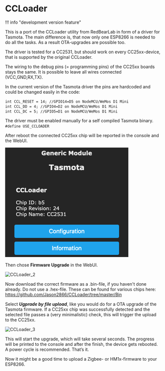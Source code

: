 # CCLoader
!!! info "development version feature"  

This is a port of the CCLoader utility from RedBearLab in form of a driver for Tasmota. The main difference is, that now only one ESP8266 is needed to do all the tasks. As a result OTA-upgrades are possible too.  
  
The driver is tested for a CC2531, but should work on every CC25xx-device, that is supported by the original CCLoader.  

The wiring to the debug pins (= programming pins) of the CC25xx boards stays the same. It is possible to leave all wires connected (VCC,GND,RX,TX).  
  
In the current version of the Tasmota driver the pins are hardcoded and could be changed easily in the code:  
  
```
int CCL_RESET = 14; //GPIO14=D5 on NodeMCU/WeMos D1 Mini  
int CCL_DD = 4; //GPIO4=D2 on NodeMCU/WeMos D1 Mini  
int CCL_DC = 5; //GPIO5=D1 on NodeMCU/WeMos D1 Mini  
```
  
The driver must be enabled manually for a self compiled Tasmota binary.  
`#define USE_CCLOADER`  
  
  
After reboot the connected CC25xx chip will be reported in the console and the WebUI.  
  
![CCLoader_1](./_media/ccloader.png)

Then chose **Firmware Upgrade** in the WebUI.  
  
![CCLoader_2](https://user-images.githubusercontent.com/5904370/68962045-fbaaf380-07d3-11ea-9736-a44c13ef7653.png)
  
Now download the correct firmware as a .bin-file, if you haven't done already. Do not use a .hex-file. These can be found for various chips here:  
https://github.com/Jason2866/CCLoader/tree/master/Bin 

Select **_Ugprade by file upload_**, like you would do for a OTA upgrade of the Tasmota firmware. If a CC25xx chip was successfully detected and the selected file passes a (very minimalistic) check, this will trigger the upload to the CC25xx.  
  
![CCLoader_3](https://user-images.githubusercontent.com/5904370/68962130-301eaf80-07d4-11ea-87bb-54c018fe7794.png)
  
This will start the upgrade, which will take several seconds. The progress will be printed to the console and after the finish, the device gets rebooted. 
A power cycle is recommended. That’s it.  
  
Now it might be a good time to upload a Zigbee- or HM1x-firmware to your ESP8266.  

